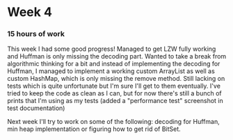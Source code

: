 # Week 4

### 15 hours of work  

This week I had some good progress! Managed to get LZW fully working and Huffman is only missing the decoding part. Wanted to take a break from algorithmic thinking
for a bit and instead of implementing the decoding for Huffman, I managed to implement a working custom ArrayList as well as custom HashMap, which is only missing
the remove method. Still lacking on tests which is quite unfortunate but I'm sure I'll get to them eventually.  I've tried to keep the code as clean as I can, but
for now there's still a bunch of prints that I'm using as my tests (added a "performance test" screenshot in test documentation)

Next week I'll try to work on some of the following: decoding for Huffman, min heap implementation or figuring how to get rid of BitSet. 
